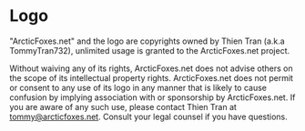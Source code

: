 # Logo
"ArcticFoxes.net" and the logo are copyrights owned by Thien Tran (a.k.a TommyTran732), unlimited usage is granted to the ArcticFoxes.net project.

Without waiving any of its rights, ArcticFoxes.net does not advise others on the scope of its intellectual property rights. ArcticFoxes.net does not permit or consent to any use of its logo in any manner that is likely to cause confusion by implying association with or sponsorship by ArcticFoxes.net. If you are aware of any such use, please contact Thien Tran at tommy@arcticfoxes.net. Consult your legal counsel if you have questions.
